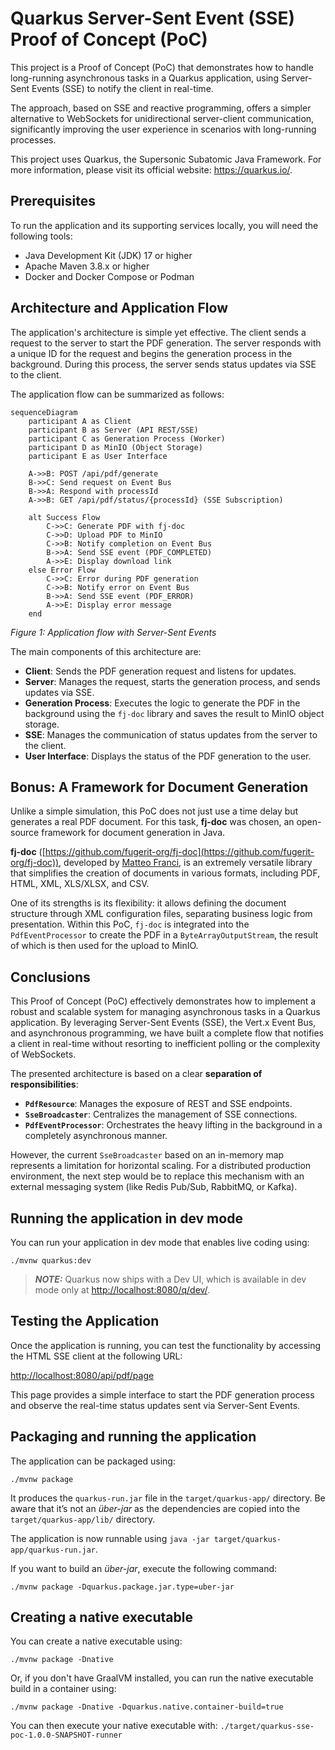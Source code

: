 # Quarkus Server-Sent Event (SSE) Proof of Concept (PoC)

This project is a Proof of Concept (PoC) that demonstrates how to handle long-running asynchronous tasks in a Quarkus application, using Server-Sent Events (SSE) to notify the client in real-time.

The approach, based on SSE and reactive programming, offers a simpler alternative to WebSockets for unidirectional server-client communication, significantly improving the user experience in scenarios with long-running processes.

This project uses Quarkus, the Supersonic Subatomic Java Framework. For more information, please visit its official website: <https://quarkus.io/>.

## Prerequisites

To run the application and its supporting services locally, you will need the following tools:

-   Java Development Kit (JDK) 17 or higher
-   Apache Maven 3.8.x or higher
-   Docker and Docker Compose or Podman

## Architecture and Application Flow

The application's architecture is simple yet effective. The client sends a request to the server to start the PDF generation. The server responds with a unique ID for the request and begins the generation process in the background. During this process, the server sends status updates via SSE to the client.

The application flow can be summarized as follows:

```mermaid
sequenceDiagram
    participant A as Client
    participant B as Server (API REST/SSE)
    participant C as Generation Process (Worker)
    participant D as MinIO (Object Storage)
    participant E as User Interface

    A->>B: POST /api/pdf/generate
    B->>C: Send request on Event Bus
    B->>A: Respond with processId
    A->>B: GET /api/pdf/status/{processId} (SSE Subscription)

    alt Success Flow
        C->>C: Generate PDF with fj-doc
        C->>D: Upload PDF to MinIO
        C->>B: Notify completion on Event Bus
        B->>A: Send SSE event (PDF_COMPLETED)
        A->>E: Display download link
    else Error Flow
        C->>C: Error during PDF generation
        C->>B: Notify error on Event Bus
        B->>A: Send SSE event (PDF_ERROR)
        A->>E: Display error message
    end
```
*Figure 1: Application flow with Server-Sent Events*

The main components of this architecture are:

-   **Client**: Sends the PDF generation request and listens for updates.
-   **Server**: Manages the request, starts the generation process, and sends updates via SSE.
-   **Generation Process**: Executes the logic to generate the PDF in the background using the `fj-doc` library and saves the result to MinIO object storage.
-   **SSE**: Manages the communication of status updates from the server to the client.
-   **User Interface**: Displays the status of the PDF generation to the user.

## Bonus: A Framework for Document Generation

Unlike a simple simulation, this PoC does not just use a time delay but generates a real PDF document. For this task, **fj-doc** was chosen, an open-source framework for document generation in Java.

**fj-doc** ([https://github.com/fugerit-org/fj-doc](https://github.com/fugerit-org/fj-doc)), developed by [Matteo Franci](https://www.linkedin.com/in/matteo-franci/), is an extremely versatile library that simplifies the creation of documents in various formats, including PDF, HTML, XML, XLS/XLSX, and CSV.

One of its strengths is its flexibility: it allows defining the document structure through XML configuration files, separating business logic from presentation. Within this PoC, `fj-doc` is integrated into the `PdfEventProcessor` to create the PDF in a `ByteArrayOutputStream`, the result of which is then used for the upload to MinIO.

## Conclusions

This Proof of Concept (PoC) effectively demonstrates how to implement a robust and scalable system for managing asynchronous tasks in a Quarkus application. By leveraging Server-Sent Events (SSE), the Vert.x Event Bus, and asynchronous programming, we have built a complete flow that notifies a client in real-time without resorting to inefficient polling or the complexity of WebSockets.

The presented architecture is based on a clear **separation of responsibilities**:
- **`PdfResource`**: Manages the exposure of REST and SSE endpoints.
- **`SseBroadcaster`**: Centralizes the management of SSE connections.
- **`PdfEventProcessor`**: Orchestrates the heavy lifting in the background in a completely asynchronous manner.

However, the current `SseBroadcaster` based on an in-memory map represents a limitation for horizontal scaling. For a distributed production environment, the next step would be to replace this mechanism with an external messaging system (like Redis Pub/Sub, RabbitMQ, or Kafka).

## Running the application in dev mode

You can run your application in dev mode that enables live coding using:

```shell script
./mvnw quarkus:dev
```

> **_NOTE:_** Quarkus now ships with a Dev UI, which is available in dev mode only at <http://localhost:8080/q/dev/>.

## Testing the Application

Once the application is running, you can test the functionality by accessing the HTML SSE client at the following URL:

[http://localhost:8080/api/pdf/page](http://localhost:8080/api/pdf/page)

This page provides a simple interface to start the PDF generation process and observe the real-time status updates sent via Server-Sent Events.

## Packaging and running the application

The application can be packaged using:

```shell script
./mvnw package
```

It produces the `quarkus-run.jar` file in the `target/quarkus-app/` directory.
Be aware that it’s not an _über-jar_ as the dependencies are copied into the `target/quarkus-app/lib/` directory.

The application is now runnable using `java -jar target/quarkus-app/quarkus-run.jar`.

If you want to build an _über-jar_, execute the following command:

```shell script
./mvnw package -Dquarkus.package.jar.type=uber-jar
```

## Creating a native executable

You can create a native executable using:

```shell script
./mvnw package -Dnative
```

Or, if you don't have GraalVM installed, you can run the native executable build in a container using:

```shell script
./mvnw package -Dnative -Dquarkus.native.container-build=true
```

You can then execute your native executable with: `./target/quarkus-sse-poc-1.0.0-SNAPSHOT-runner`
